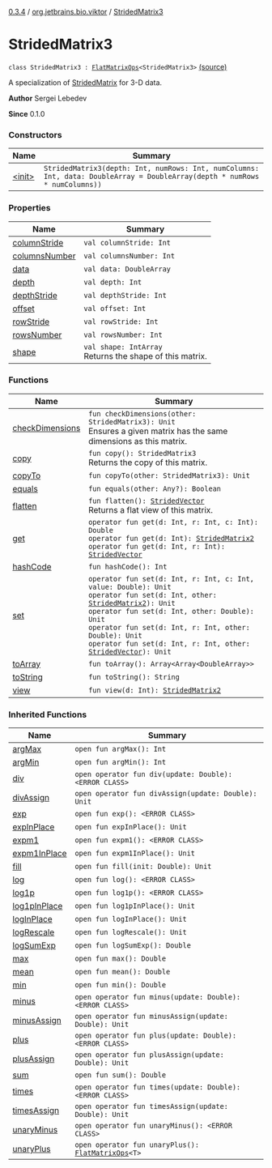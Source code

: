 [0.3.4](../../index.md) / [org.jetbrains.bio.viktor](../index.md) / [StridedMatrix3](.)

# StridedMatrix3

`class StridedMatrix3 : `[`FlatMatrixOps`](../-flat-matrix-ops/index.md)`<StridedMatrix3>` [(source)](https://github.com/JetBrains-Research/viktor/blob/0.3.4/src/main/kotlin/org/jetbrains/bio/viktor/StridedMatrix3.kt#L9)

A specialization of [StridedMatrix](../-strided-matrix/index.md) for 3-D data.

**Author**
Sergei Lebedev

**Since**
0.1.0

### Constructors

| Name | Summary |
|---|---|
| [&lt;init&gt;](-init-.md) | `StridedMatrix3(depth: Int, numRows: Int, numColumns: Int, data: DoubleArray = DoubleArray(depth * numRows * numColumns))` |

### Properties

| Name | Summary |
|---|---|
| [columnStride](column-stride.md) | `val columnStride: Int` |
| [columnsNumber](columns-number.md) | `val columnsNumber: Int` |
| [data](data.md) | `val data: DoubleArray` |
| [depth](depth.md) | `val depth: Int` |
| [depthStride](depth-stride.md) | `val depthStride: Int` |
| [offset](offset.md) | `val offset: Int` |
| [rowStride](row-stride.md) | `val rowStride: Int` |
| [rowsNumber](rows-number.md) | `val rowsNumber: Int` |
| [shape](shape.md) | `val shape: IntArray`<br>Returns the shape of this matrix. |

### Functions

| Name | Summary |
|---|---|
| [checkDimensions](check-dimensions.md) | `fun checkDimensions(other: StridedMatrix3): Unit`<br>Ensures a given matrix has the same dimensions as this matrix. |
| [copy](copy.md) | `fun copy(): StridedMatrix3`<br>Returns the copy of this matrix. |
| [copyTo](copy-to.md) | `fun copyTo(other: StridedMatrix3): Unit` |
| [equals](equals.md) | `fun equals(other: Any?): Boolean` |
| [flatten](flatten.md) | `fun flatten(): `[`StridedVector`](../-strided-vector/index.md)<br>Returns a flat view of this matrix. |
| [get](get.md) | `operator fun get(d: Int, r: Int, c: Int): Double`<br>`operator fun get(d: Int): `[`StridedMatrix2`](../-strided-matrix2/index.md)<br>`operator fun get(d: Int, r: Int): `[`StridedVector`](../-strided-vector/index.md) |
| [hashCode](hash-code.md) | `fun hashCode(): Int` |
| [set](set.md) | `operator fun set(d: Int, r: Int, c: Int, value: Double): Unit`<br>`operator fun set(d: Int, other: `[`StridedMatrix2`](../-strided-matrix2/index.md)`): Unit`<br>`operator fun set(d: Int, other: Double): Unit`<br>`operator fun set(d: Int, r: Int, other: Double): Unit`<br>`operator fun set(d: Int, r: Int, other: `[`StridedVector`](../-strided-vector/index.md)`): Unit` |
| [toArray](to-array.md) | `fun toArray(): Array<Array<DoubleArray>>` |
| [toString](to-string.md) | `fun toString(): String` |
| [view](view.md) | `fun view(d: Int): `[`StridedMatrix2`](../-strided-matrix2/index.md) |

### Inherited Functions

| Name | Summary |
|---|---|
| [argMax](../-flat-matrix-ops/arg-max.md) | `open fun argMax(): Int` |
| [argMin](../-flat-matrix-ops/arg-min.md) | `open fun argMin(): Int` |
| [div](../-flat-matrix-ops/div.md) | `open operator fun div(update: Double): <ERROR CLASS>` |
| [divAssign](../-flat-matrix-ops/div-assign.md) | `open operator fun divAssign(update: Double): Unit` |
| [exp](../-flat-matrix-ops/exp.md) | `open fun exp(): <ERROR CLASS>` |
| [expInPlace](../-flat-matrix-ops/exp-in-place.md) | `open fun expInPlace(): Unit` |
| [expm1](../-flat-matrix-ops/expm1.md) | `open fun expm1(): <ERROR CLASS>` |
| [expm1InPlace](../-flat-matrix-ops/expm1-in-place.md) | `open fun expm1InPlace(): Unit` |
| [fill](../-flat-matrix-ops/fill.md) | `open fun fill(init: Double): Unit` |
| [log](../-flat-matrix-ops/log.md) | `open fun log(): <ERROR CLASS>` |
| [log1p](../-flat-matrix-ops/log1p.md) | `open fun log1p(): <ERROR CLASS>` |
| [log1pInPlace](../-flat-matrix-ops/log1p-in-place.md) | `open fun log1pInPlace(): Unit` |
| [logInPlace](../-flat-matrix-ops/log-in-place.md) | `open fun logInPlace(): Unit` |
| [logRescale](../-flat-matrix-ops/log-rescale.md) | `open fun logRescale(): Unit` |
| [logSumExp](../-flat-matrix-ops/log-sum-exp.md) | `open fun logSumExp(): Double` |
| [max](../-flat-matrix-ops/max.md) | `open fun max(): Double` |
| [mean](../-flat-matrix-ops/mean.md) | `open fun mean(): Double` |
| [min](../-flat-matrix-ops/min.md) | `open fun min(): Double` |
| [minus](../-flat-matrix-ops/minus.md) | `open operator fun minus(update: Double): <ERROR CLASS>` |
| [minusAssign](../-flat-matrix-ops/minus-assign.md) | `open operator fun minusAssign(update: Double): Unit` |
| [plus](../-flat-matrix-ops/plus.md) | `open operator fun plus(update: Double): <ERROR CLASS>` |
| [plusAssign](../-flat-matrix-ops/plus-assign.md) | `open operator fun plusAssign(update: Double): Unit` |
| [sum](../-flat-matrix-ops/sum.md) | `open fun sum(): Double` |
| [times](../-flat-matrix-ops/times.md) | `open operator fun times(update: Double): <ERROR CLASS>` |
| [timesAssign](../-flat-matrix-ops/times-assign.md) | `open operator fun timesAssign(update: Double): Unit` |
| [unaryMinus](../-flat-matrix-ops/unary-minus.md) | `open operator fun unaryMinus(): <ERROR CLASS>` |
| [unaryPlus](../-flat-matrix-ops/unary-plus.md) | `open operator fun unaryPlus(): `[`FlatMatrixOps`](../-flat-matrix-ops/index.md)`<T>` |
